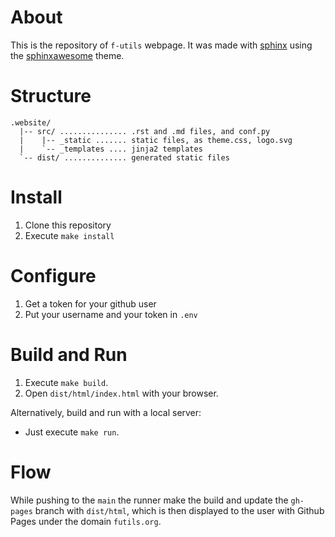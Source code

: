 # About

This is the repository of `f-utils` webpage. It was made with [sphinx](https://www.sphinx-doc.org/en/master/index.html) using the [sphinxawesome](https://github.com/kai687/sphinxawesome-theme) theme.

# Structure

```
.website/
  |-- src/ ............... .rst and .md files, and conf.py
  |    |-- _static ....... static files, as theme.css, logo.svg
  |    `-- _templates .... jinja2 templates
  `-- dist/ .............. generated static files
```

# Install

1. Clone this repository
2. Execute `make install`

# Configure

1. Get a token for your github user
2. Put your username and your token in `.env`

# Build and Run

1. Execute `make build`.
2. Open `dist/html/index.html` with your browser.

Alternatively, build and run with a local server:

- Just execute `make run`.

# Flow

While pushing to the `main` the runner make the build and update the `gh-pages` branch with `dist/html`, which is then displayed to the user with Github Pages under the domain `futils.org`.
